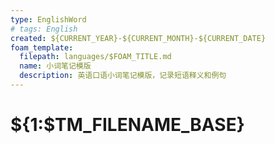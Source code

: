 ```yaml
---
type: EnglishWord
# tags: English
created: ${CURRENT_YEAR}-${CURRENT_MONTH}-${CURRENT_DATE}
foam_template:
  filepath: languages/$FOAM_TITLE.md
  name: 小词笔记模版
  description: 英语口语小词笔记模版，记录短语释义和例句
---
```


# ${1:$TM_FILENAME_BASE}
